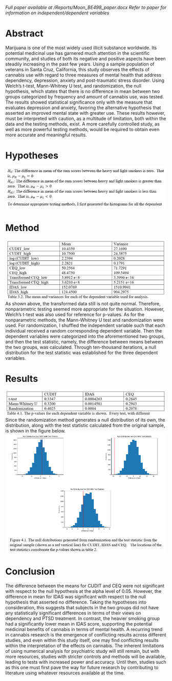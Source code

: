 *Full paper available at /Reports/Moon_BE498_paper.docx*
*Refer to paper for information on independent/dependent variables*

# Abstract
Marijuana is one of the most widely used illicit substance worldwide.  Its potential medicinal use has garnered much attention in the scientific community, and studies of both its negative and positive aspects have been steadily increasing in the past few years.  Using a sample population of veterans in Santa Cruz, California, this study observes the effects of cannabis use with regard to three measures of mental health that address dependency, depression, anxiety and post-traumatic stress disorder.  Using Welch’s t-test, Mann-Whitney U test, and randomization, the null hypothesis, which states that there is no difference in mean between two groups categorized by frequency and amount of cannabis use, was tested.  The results showed statistical significance only with the measure that evaluates depression and anxiety, favoring the alternative hypothesis that asserted an improved mental state with greater use.  These results however, must be interpreted with caution, as a multitude of limitation, both within the data and the testing methods, exist.  A more carefully controlled study, as well as more powerful testing methods, would be required to obtain even more accurate and meaningful results.  


# Hypotheses
![Hypotheses](/Figures/hypotheses.png?raw=true "Hypotheses")

# Method
![Base Statistics](/Figures/base_statistics.png?raw=true "Base Statistics")
As shown above, the transformed data still is not quite normal.  Therefore, nonparametric testing seemed more appropriate for the situation.  However, Welch’s t-test was also used for reference for p-values.  As for the nonparametric methods, the Mann-Whitney U test and randomization were used.  For randomization, I shuffled the independent variable such that each individual received a random corresponding dependent variable.  Then the dependent variables were categorized into the aforementioned two groups, and then the test statistic, namely, the difference between means between the two groups, was calculated.  Through ten-thousand iterations, a null distribution for the test statistic was established for the three dependent variables.  

# Results
![p-values](/Figures/p-values.png?raw=true "p-values")
Since the randomization method generates a null distribution of its own, the distribution, along with the test statistic calculated from the original sample, is shown in the figure below.
![Randomization Test](/Figures/random_test.png?raw=true "Randomization Test")

# Conclusion
The difference between the means for CUDIT and CEQ were not significant with respect to the null hypothesis at the alpha level of 0.05.  However, the difference in mean for IDAS was significant with respect to the null hypothesis that asserted no difference.  Taking the hypotheses into consideration, this suggests that subjects in the two groups did not have any statistically significant differences in terms of their views on dependency and PTSD treatment.  In contrast, the heavier smoking group had a significantly lower mean in IDAS score, supporting the potential medicinal benefits of cannabis in terms of mental health.  A recurring trend in cannabis research is the emergence of conflicting results across different studies, and even within this study itself, one may find conflicting results within the interpretation of the effects on cannabis.  The inherent limitations of using numerical analysis for psychiatric study will still remain, but with more resources, studies with stricter controls and methods will be available, leading to tests with increased power and accuracy.  Until then, studies such as this one must first pave the way for future research by contributing to literature using whatever resources available at the time.  

